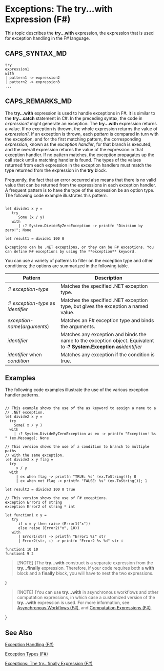 # Exceptions: The try...with Expression (F#)

This topic describes the **try...with** expression, the expression that is used for exception handling in the F# language.


## CAPS_SYNTAX_MD

```
try
expression1
with
| pattern1 -> expression2
| pattern2 -> expression3
...
```

## CAPS_REMARKS_MD
The **try...with** expression is used to handle exceptions in F#. It is similar to the **try...catch** statement in C#. In the preceding syntax, the code in *expression1* might generate an exception. The **try...with** expression returns a value. If no exception is thrown, the whole expression returns the value of *expression1*. If an exception is thrown, each *pattern* is compared in turn with the exception, and for the first matching pattern, the corresponding *expression*, known as the *exception handler*, for that branch is executed, and the overall expression returns the value of the expression in that exception handler. If no pattern matches, the exception propagates up the call stack until a matching handler is found. The types of the values returned from each expression in the exception handlers must match the type returned from the expression in the **try** block.

Frequently, the fact that an error occurred also means that there is no valid value that can be returned from the expressions in each exception handler. A frequent pattern is to have the type of the expression be an option type. The following code example illustrates this pattern.

```

let divide1 x y =
   try
      Some (x / y)
   with
      | :? System.DivideByZeroException -> printfn "Division by zero!"; None

let result1 = divide1 100 0
```

    Exceptions can be .NET exceptions, or they can be F# exceptions. You can define F# exceptions by using the **exception** keyword.

You can use a variety of patterns to filter on the exception type and other conditions; the options are summarized in the following table.



|Pattern|Description|
|-------|-----------|
|:? *exception-type*|Matches the specified .NET exception type.|
|:? *exception-type* as *identifier*|Matches the specified .NET exception type, but gives the exception a named value.|
|*exception-name*(*arguments*)|Matches an F# exception type and binds the arguments.|
|*identifier*|Matches any exception and binds the name to the exception object. Equivalent to **:? System.Exception as***identifier*|
|*identifier* when *condition*|Matches any exception if the condition is true.|

## Examples
The following code examples illustrate the use of the various exception handler patterns.

```

// This example shows the use of the as keyword to assign a name to a
// .NET exception.
let divide2 x y =
  try
    Some( x / y )
  with
    | :? System.DivideByZeroException as ex -> printfn "Exception! %s " (ex.Message); None

// This version shows the use of a condition to branch to multiple paths
// with the same exception.
let divide3 x y flag =
  try
     x / y
  with
     | ex when flag -> printfn "TRUE: %s" (ex.ToString()); 0
     | ex when not flag -> printfn "FALSE: %s" (ex.ToString()); 1
     
let result2 = divide3 100 0 true

// This version shows the use of F# exceptions.
exception Error1 of string
exception Error2 of string * int

let function1 x y =
   try
      if x = y then raise (Error1("x"))
      else raise (Error2("x", 10))
   with
      | Error1(str) -> printfn "Error1 %s" str
      | Error2(str, i) -> printfn "Error2 %s %d" str i
 
function1 10 10
function1 9 2
```

    
>[!NOTE] {The **try...with** construct is a separate expression from the **try...finally** expression. Therefore, if your code requires both a **with** block and a **finally** block, you will have to nest the two expressions.

}

>[!NOTE] {You can use **try...with** in asynchronous workflows and other computation expressions, in which case a customized version of the **try...with** expression is used. For more information, see [Asynchronous Workflows &#40;F&#35;&#41;](Asynchronous+Workflows+%28F%23%29.md), and [Computation Expressions &#40;F&#35;&#41;](Computation+Expressions+%28F%23%29.md).

}

## See Also
[Exception Handling &#40;F&#35;&#41;](Exception+Handling+%28F%23%29.md)

[Exception Types &#40;F&#35;&#41;](Exception+Types+%28F%23%29.md)

[Exceptions: The try...finally Expression &#40;F&#35;&#41;](Exceptions+-+The+try...finally+Expression+%28F%23%29.md)

